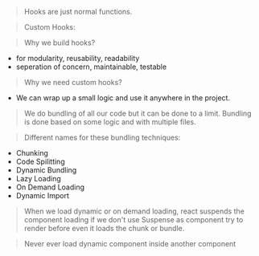 > Hooks are just normal functions.

> Custom Hooks:

> Why we build hooks?

- for modularity, reusability, readability
- seperation of concern, maintainable, testable

> Why we need custom hooks?
- We can wrap up a small logic and use it anywhere in the project.

> We do bundling of all our code but it can be done to a limit.
Bundling is done based on some logic and with multiple files.

> Different names for these bundling techniques:

- Chunking
- Code Spilitting
- Dynamic Bundling
- Lazy Loading
- On Demand Loading
- Dynamic Import


> When we load dynamic or on demand loading, react suspends the component loading if we don't use Suspense as component try to render before even it loads the chunk or bundle.

> Never ever load dynamic component inside another component